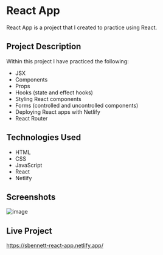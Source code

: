 # React App 

React App is a project that I created to practice using React. 

## Project Description

Within this project I have practiced the following: 

- JSX
- Components
- Props
- Hooks (state and effect hooks)
- Styling React components
- Forms (controlled and uncontrolled components)
- Deploying React apps with Netlify
- React Router

## Technologies Used 

- HTML
- CSS
- JavaScript
- React
- Netlify

## Screenshots 

![image](https://github.com/sfbennett/technative-react-playground/assets/156936136/89e22bbe-a37a-45a9-84e3-7a2397e94a22)


## Live Project 

https://sbennett-react-app.netlify.app/
